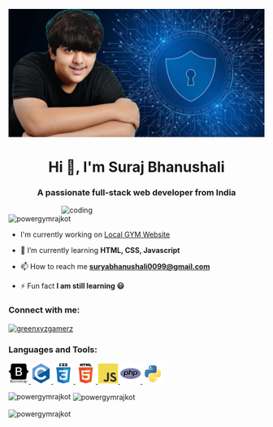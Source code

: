 ![logo](https://github.com/PowerGYMRAJKOT/PowerGymRajkot/blob/main/banner.png)
<h1 align="center">Hi 👋, I'm Suraj Bhanushali</h1>
<h3 align="center">A passionate full-stack web developer from India</h3>

<img align="right" alt="coding" width="400px" src="https://camo.githubusercontent.com/cae12fddd9d6982901d82580bdf321d81fb299141098ca1c2d4891870827bf17/68747470733a2f2f6d69726f2e6d656469756d2e636f6d2f6d61782f313336302f302a37513379765349765f7430696f4a2d5a2e676966">

<p align="left"> <img src="https://komarev.com/ghpvc/?username=powergymrajkot&label=Profile%20views&color=0e75b6&style=flat" alt="powergymrajkot" /> </p>

- I'm currently working on [Local GYM Website](https://powergymrajkot.github.io/PowerGym-test-repo/#)

- 🌱 I’m currently learning **HTML, CSS, Javascript**

- 📫 How to reach me **suryabhanushali0099@gmail.com**

- ⚡ Fun fact **I am still learning 😃**

<h3 align="left">Connect with me:</h3>
<p align="left">
<a href="https://www.youtube.com/c/greenxyzgamerz" target="blank"><img align="center" src="https://raw.githubusercontent.com/rahuldkjain/github-profile-readme-generator/master/src/images/icons/Social/youtube.svg" alt="greenxyzgamerz" height="30" width="40" /></a>
</p>

<h3 align="left">Languages and Tools:</h3>
<p align="left"> <a href="https://getbootstrap.com" target="_blank" rel="noreferrer"> <img src="https://raw.githubusercontent.com/devicons/devicon/master/icons/bootstrap/bootstrap-plain-wordmark.svg" alt="bootstrap" width="40" height="40"/> </a> <a href="https://www.cprogramming.com/" target="_blank" rel="noreferrer"> <img src="https://raw.githubusercontent.com/devicons/devicon/master/icons/c/c-original.svg" alt="c" width="40" height="40"/> </a> <a href="https://www.w3schools.com/css/" target="_blank" rel="noreferrer"> <img src="https://raw.githubusercontent.com/devicons/devicon/master/icons/css3/css3-original-wordmark.svg" alt="css3" width="40" height="40"/> </a> <a href="https://www.w3.org/html/" target="_blank" rel="noreferrer"> <img src="https://raw.githubusercontent.com/devicons/devicon/master/icons/html5/html5-original-wordmark.svg" alt="html5" width="40" height="40"/> </a> <a href="https://developer.mozilla.org/en-US/docs/Web/JavaScript" target="_blank" rel="noreferrer"> <img src="https://raw.githubusercontent.com/devicons/devicon/master/icons/javascript/javascript-original.svg" alt="javascript" width="40" height="40"/> </a> <a href="https://www.php.net" target="_blank" rel="noreferrer"> <img src="https://raw.githubusercontent.com/devicons/devicon/master/icons/php/php-original.svg" alt="php" width="40" height="40"/> </a> <a href="https://www.python.org" target="_blank" rel="noreferrer"> <img src="https://raw.githubusercontent.com/devicons/devicon/master/icons/python/python-original.svg" alt="python" width="40" height="40"/> </a> </p>

<p><img align="left" src="https://github-readme-stats.vercel.app/api/top-langs?username=powergymrajkot&show_icons=true&locale=en&layout=compact" alt="powergymrajkot" /></p>

<p>&nbsp;<img align="center" src="https://github-readme-stats.vercel.app/api?username=powergymrajkot&show_icons=true&locale=en" alt="powergymrajkot" /></p>

<p><img align="center" src="https://github-readme-streak-stats.herokuapp.com/?user=powergymrajkot&" alt="powergymrajkot" /></p>

